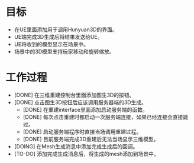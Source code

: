 # 目标
- 在UE里面添加用于调用Hunyuan3D的界面。
- UE端完成3D生成后将结果发送给UE。
- UE将收到的模型显示在场景中。
- 场景中的3D模型支持玩家移动和旋转缩放。

# 工作过程
- [DONE] 在三维重建控制台里面添加图生3D的按钮。
- [DONE] 点击图生3D按钮后应该调用服务器端的3D生成。
	- [DONE] 在重建interface里面添加启动服务端的函数。
	- [DONE] 每次点击重建时都启动一次服务端连接，如果已经连接会直接跳过。
	- [DONE] 启动服务端程序时直接当场调用重建过程。
	- [DONE] 目前服务端完成3D重建后无法当场显示三维模型。
- [DOING] 在Mesh生成消息中添加完成生成后的回调。
- [TO-DO] 添加完成生成消息后，将生成的mesh添加到场景中。